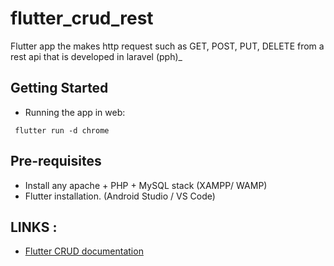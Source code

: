 # flutter_crud_rest

Flutter app the makes http request such as GET, POST, PUT, DELETE from a rest api that is developed in laravel (pph)_

## Getting Started
- Running the app in web:
 ```
  flutter run -d chrome
 ```
## Pre-requisites
- Install any apache + PHP + MySQL stack (XAMPP/ WAMP)
- Flutter installation. (Android Studio / VS Code)

## LINKS :
- [Flutter CRUD documentation](https://medium.com/app-dev-community/flutter-crud-application-using-php-rest-api-bb585c4d7d9c)


